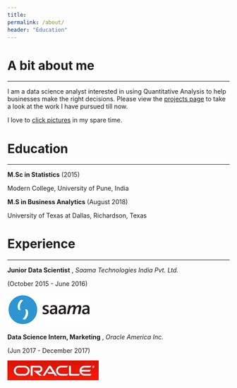 ```yaml
---
title:
permalink: /about/
header: "Education"
---
```




# A bit about me

-----------------------------------------------------------------------------------------------------------------------------------
I am a data science analyst interested in using Quantitative Analysis to help businesses make the right decisions. Please view the [projects page](https://statchaitya.github.io/projects/) to take a look at the work I have pursued till now.

I love to [click pictures](https://www.instagram.com/ceejeetoo/) in my spare time.

# Education
-----------------------------------------------------------------------------------------------------------------------------------

**M.Sc in Statistics**
(2015)

Modern College, University of Pune, India


**M.S in Business Analytics**
(August 2018)

University of Texas at Dallas, Richardson, Texas

# Experience
-----------------------------------------------------------------------------------------------------------------------------------

**Junior Data Scientist** , *Saama Technologies India Pvt. Ltd.*

(October 2015 - June 2016)

![Saama](/images/saama.png)

**Data Science Intern, Marketing** , *Oracle America Inc.*

(Jun 2017 - December 2017)

![Oracle](/images/oracle.jpg)
